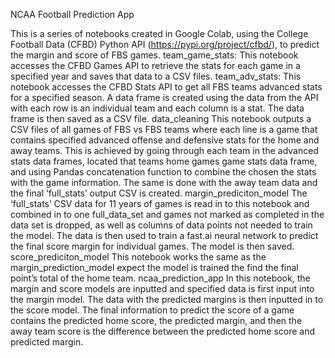 NCAA Football Prediction App

This is a series of notebooks created in Google Colab, using the College Football Data (CFBD) Python API (https://pypi.org/project/cfbd/), to predict the margin and score of FBS games. 
team_game_stats:
This notebook accesses the CFBD Games API to retrieve the stats for each game in a specified year and saves that data to a CSV files.
team_adv_stats:
This notebook accesses the CFBD Stats API to get all FBS teams advanced stats for a specified season. A data frame is created using the data from the API with each row is an individual team and each column is a stat. The data frame is then saved as a CSV file. 
data_cleaning
This notebook outputs a CSV files of all games of FBS vs FBS teams where each line is a game that contains specified advanced offense and defensive stats for the home and away teams. This is achieved by going through each team in the advanced stats data frames, located that teams home games game stats data frame, and using Pandas concatenation function to combine the chosen the stats with the game information. The same is done with the away team data and the final ‘full_stats’ output CSV is created. 
margin_prediciton_model
The ‘full_stats’ CSV data for 11 years of games is read in to this notebook and combined in to one full_data_set and games not marked as completed in the data set is dropped, as well as columns of data points not needed to train the model. The data is then used to train a fast.ai neural network to predict the final score margin for individual games. The model is then saved.  
score_prediciton_model
This notebook works the same as the margin_prediction_model expect the model is trained the find the final point’s total of the home team.
ncaa_prediction_app
In this notebook, the margin and score models are inputted and specified data is first input into the margin model. The data with the predicted margins is then inputted in to the score model. The final information to predict the score of a game contains the predicted home score, the predicted margin, and then the away team score is the difference between the predicted home score and predicted margin.  
